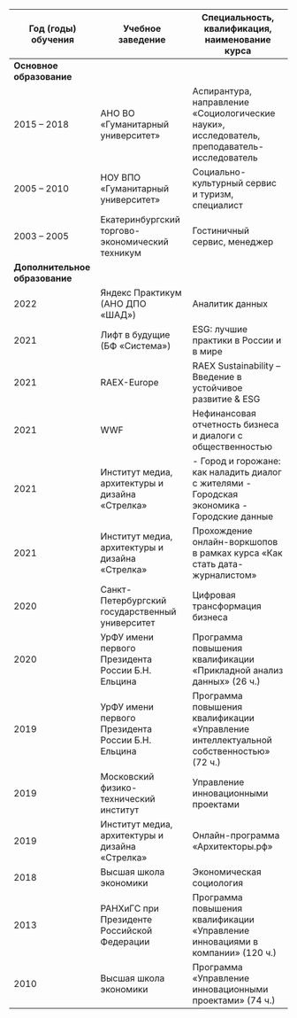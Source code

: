 | Год   (годы) обучения        | Учебное   заведение                                 | Специальность,   квалификация, наименование курса                                                       |
|------------------------------|-----------------------------------------------------|---------------------------------------------------------------------------------------------------------|
| **Основное   образование**       |                                                     |                                                                                                         |
| 2015   – 2018                | АНО   ВО «Гуманитарный университет»                 | Аспирантура,   направление «Социологические науки», исследователь,   преподаватель-исследователь        |
| 2005   – 2010                | НОУ   ВПО «Гуманитарный университет»                | Социально-культурный   сервис и туризм, специалист                                                      |
| 2003   – 2005                | Екатеринбургский   торгово-экономический техникум   | Гостиничный   сервис, менеджер                                                                          |
| **Дополнительное   образование** |                                                     |                                                                                                         |
| 2022                         | Яндекс   Практикум (АНО ДПО «ШАД»)                  | Аналитик   данных                                                                                       |
| 2021                         | Лифт   в будущие (БФ «Система»)                     | ESG:   лучшие практики в России и в мире                                                                |
| 2021                         | RAEX-Europe                                         | RAEX   Sustainability – Введение в устойчивое развитие & ESG                                            |
| 2021                         | WWF                                                 | Нефинансовая   отчетность бизнеса и диалоги с общественностью                                           |
| 2021                         | Институт   медиа, архитектуры и дизайна «Стрелка»   | -   Город и горожане: как наладить диалог с жителями      - Городская экономика      - Городские данные |
| 2021                         | Институт   медиа, архитектуры и дизайна «Стрелка»   | Прохождение   онлайн-воркшопов в рамках курса «Как стать дата-журналистом»                              |
| 2020                         | Санкт-Петербургский   государственный университет   | Цифровая   трансформация бизнеса                                                                        |
| 2020                         | УрФУ   имени первого Президента России Б.Н. Ельцина | Программа   повышения квалификации «Прикладной анализ данных» (26 ч.)                                   |
| 2019                         | УрФУ   имени первого Президента России Б.Н. Ельцина | Программа   повышения квалификации «Управление интеллектуальной собственностью» (72 ч.)                 |
| 2019                         | Московский   физико-технический институт            | Управление   инновационными проектами                                                                   |
| 2019                         | Институт   медиа, архитектуры и дизайна «Стрелка»   | Онлайн-программа   «Архитекторы.рф»                                                                     |
| 2018                         | Высшая   школа экономики                            | Экономическая   социология                                                                              |
| 2013                         | РАНХиГС   при Президенте Российской Федерации       | Программа   повышения квалификации «Управление инновациями в компании»       (120 ч.)                   |
| 2010                         | Высшая   школа экономики                            | Программа   «Управление инновационными проектами» (74 ч.)                                               |
